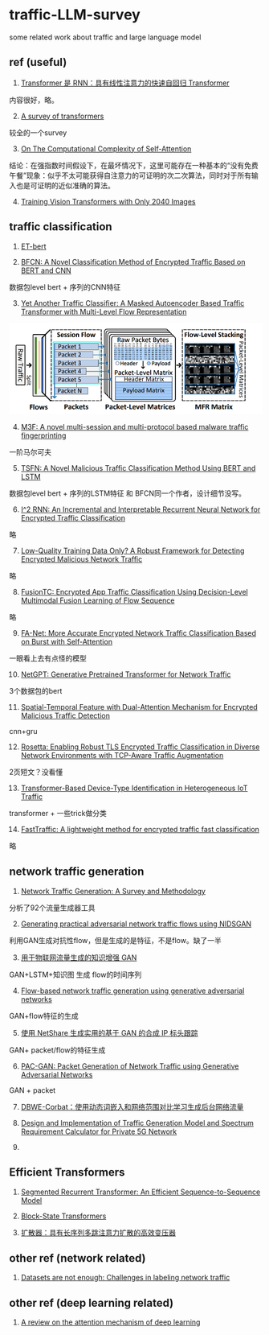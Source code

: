 # traffic-LLM-survey
some related work about traffic and large language model 





## ref (useful)
1. [Transformer 是 RNN：具有线性注意力的快速自回归 Transformer](https://proceedings.mlr.press/v119/katharopoulos20a.html)

内容很好，略。

2. [A survey of transformers](https://www.sciencedirect.com/science/article/pii/S2666651022000146)

较全的一个survey

3. [On The Computational Complexity of Self-Attention](https://proceedings.mlr.press/v201/duman-keles23a.html)

结论：在强指数时间假设下，在最坏情况下，这里可能存在一种基本的“没有免费午餐”现象：似乎不太可能获得自注意力的可证明的次二次算法，同时对于所有输入也是可证明的近似准确的算法。

4. [Training Vision Transformers with Only 2040 Images](https://link.springer.com/chapter/10.1007/978-3-031-19806-9_13)



## traffic classification

1. [ET-bert](https://dl.acm.org/doi/pdf/10.1145/3485447.3512217)

2. [BFCN: A Novel Classification Method of Encrypted Traffic Based on BERT and CNN](https://www.mdpi.com/2079-9292/12/3/516)

数据包level bert + 序列的CNN特征

3. [Yet Another Traffic Classifier: A Masked Autoencoder Based Traffic Transformer with Multi-Level Flow Representation](https://ojs.aaai.org/index.php/AAAI/article/view/25674)

![123](./figs/Yet%20Another.PNG)

4. [M3F: A novel multi-session and multi-protocol based malware traffic fingerprinting](https://www.sciencedirect.com/science/article/abs/pii/S1389128623001688)

一阶马尔可夫

5. [TSFN: A Novel Malicious Traffic Classification Method Using BERT and LSTM](https://www.mdpi.com/1099-4300/25/5/821)

数据包level bert + 序列的LSTM特征 和 BFCN同一个作者，设计细节没写。

6. [I^2 RNN: An Incremental and Interpretable Recurrent Neural Network for Encrypted Traffic Classification](https://ieeexplore.ieee.org/abstract/document/10056861)

略

7. [Low-Quality Training Data Only? A Robust Framework for Detecting Encrypted Malicious Network Traffic](https://arxiv.org/abs/2309.04798)

略

8. [FusionTC: Encrypted App Traffic Classification Using Decision-Level Multimodal Fusion Learning of Flow Sequence](https://www.hindawi.com/journals/wcmc/2023/9118153/)

略

9. [FA-Net: More Accurate Encrypted Network Traffic Classification Based on Burst with Self-Attention](https://ieeexplore.ieee.org/abstract/document/10191615)

一眼看上去有点怪的模型

10. [NetGPT: Generative Pretrained Transformer for Network Traffic](https://arxiv.org/abs/2304.09513)

3个数据包的bert

11. [Spatial-Temporal Feature with Dual-Attention Mechanism for Encrypted Malicious Traffic Detection](https://www.hindawi.com/journals/scn/2023/7117863/)

cnn+gru

12. [Rosetta: Enabling Robust TLS Encrypted Traffic Classification in Diverse Network Environments with TCP-Aware Traffic Augmentation](https://dl.acm.org/doi/abs/10.1145/3603165.3607437)

2页短文？没看懂

13. [Transformer-Based Device-Type Identification in Heterogeneous IoT Traffic](https://ieeexplore.ieee.org/abstract/document/9951051)

transformer + 一些trick做分类

14. [FastTraffic: A lightweight method for encrypted traffic fast classification](https://www.sciencedirect.com/science/article/abs/pii/S1389128623004103)

略

## network traffic generation

1. [Network Traffic Generation: A Survey and Methodology](https://dl.acm.org/doi/abs/10.1145/3488375)

分析了92个流量生成器工具

2. [Generating practical adversarial network traffic flows using NIDSGAN](https://arxiv.org/abs/2203.06694)

利用GAN生成对抗性flow，但是生成的是特征，不是flow。缺了一半

3. [用于物联网流量生成的知识增强 GAN](https://dl.acm.org/doi/abs/10.1145/3485447.3511976)

GAN+LSTM+知识图 生成 flow的时间序列

4. [Flow-based network traffic generation using generative adversarial networks](https://www.sciencedirect.com/science/article/pii/S0167404818308393)

GAN+flow特征的生成

5. [使用 NetShare 生成实用的基于 GAN 的合成 IP 标头跟踪](https://dl.acm.org/doi/abs/10.1145/3544216.3544251)

GAN+ packet/flow的特征生成

6. [PAC-GAN: Packet Generation of Network Traffic using Generative Adversarial Networks](https://ieeexplore.ieee.org/abstract/document/8936224)

GAN + packet

7. [DBWE-Corbat：使用动态词嵌入和网络范围对比学习生成后台网络流量](https://www.sciencedirect.com/science/article/pii/S0167404823001128)

8. [Design and Implementation of Traffic Generation Model and Spectrum Requirement Calculator for Private 5G Network](https://ieeexplore.ieee.org/abstract/document/9703352)

9. 



## Efficient Transformers

1. [Segmented Recurrent Transformer: An Efficient Sequence-to-Sequence Model](https://arxiv.org/abs/2305.16340)

2. [Block-State Transformers](https://arxiv.org/pdf/2306.09539.pdf)

3. [扩散器：具有长序列多跳注意力扩散的高效变压器](https://ojs.aaai.org/index.php/AAAI/article/view/26502)


## other ref (network related)

1. [Datasets are not enough: Challenges in labeling network traffic](https://www.sciencedirect.com/science/article/abs/pii/S0167404822002048)

## other ref (deep learning related)

1. [A review on the attention mechanism of deep learning](https://www.sciencedirect.com/science/article/pii/S092523122100477X)
